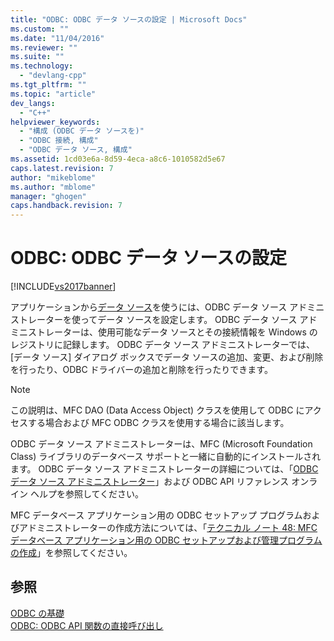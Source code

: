 ```yaml
---
title: "ODBC: ODBC データ ソースの設定 | Microsoft Docs"
ms.custom: ""
ms.date: "11/04/2016"
ms.reviewer: ""
ms.suite: ""
ms.technology: 
  - "devlang-cpp"
ms.tgt_pltfrm: ""
ms.topic: "article"
dev_langs: 
  - "C++"
helpviewer_keywords: 
  - "構成 (ODBC データ ソースを)"
  - "ODBC 接続, 構成"
  - "ODBC データ ソース, 構成"
ms.assetid: 1cd03e6a-8d59-4eca-a8c6-1010582d5e67
caps.latest.revision: 7
author: "mikeblome"
ms.author: "mblome"
manager: "ghogen"
caps.handback.revision: 7
---
```

# ODBC: ODBC データ ソースの設定
[!INCLUDE[vs2017banner](../../assembler/inline/includes/vs2017banner.md)]

アプリケーションから[データ ソース](../../data/odbc/data-source-odbc.md)を使うには、ODBC データ ソース アドミニストレーターを使ってデータ ソースを設定します。  ODBC データ ソース アドミニストレーターは、使用可能なデータ ソースとその接続情報を Windows のレジストリに記録します。  ODBC データ ソース アドミニストレーターでは、\[データ ソース\] ダイアログ ボックスでデータ ソースの追加、変更、および削除を行ったり、ODBC ドライバーの追加と削除を行ったりできます。  
  
> [!NOTE]
>  この説明は、MFC DAO \(Data Access Object\) クラスを使用して ODBC にアクセスする場合および MFC ODBC クラスを使用する場合に該当します。  
  
 ODBC データ ソース アドミニストレーターは、MFC \(Microsoft Foundation Class\) ライブラリのデータベース サポートと一緒に自動的にインストールされます。  ODBC データ ソース アドミニストレーターの詳細については、「[ODBC データ ソース アドミニストレーター](../../data/odbc/odbc-administrator.md)」および ODBC API リファレンス オンライン ヘルプを参照してください。  
  
 MFC データベース アプリケーション用の ODBC セットアップ プログラムおよびアドミニストレーターの作成方法については、「[テクニカル ノート 48: MFC データベース アプリケーション用の ODBC セットアップおよび管理プログラムの作成](../../mfc/tn048-writing-odbc-setup-and-administration-programs.md)」を参照してください。  
  
## 参照  
 [ODBC の基礎](../../data/odbc/odbc-basics.md)   
 [ODBC: ODBC API 関数の直接呼び出し](../../data/odbc/odbc-calling-odbc-api-functions-directly.md)